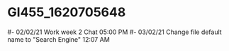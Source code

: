 # GI455_1620705648

#- 02/02/21
Work week 2 Chat 05:00 PM
#- 03/02/21
Change file default name to "Search Engine" 12:07 AM

